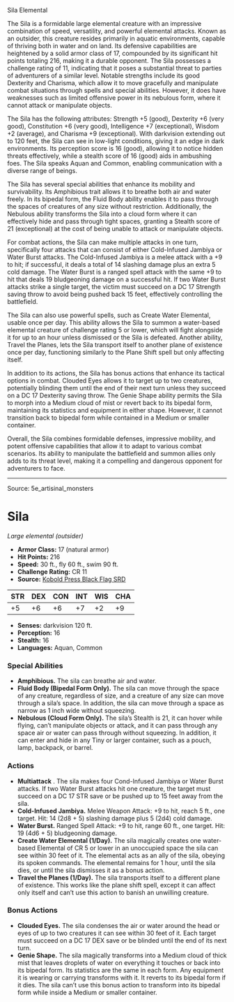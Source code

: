 <MonsterName/>Sila</MonsterName>
<CreatureType/>Elemental</CreatureType>

<summary>The Sila is a formidable large elemental creature with an impressive combination of speed, versatility, and powerful elemental attacks. Known as an outsider, this creature resides primarily in aquatic environments, capable of thriving both in water and on land. Its defensive capabilities are heightened by a solid armor class of 17, compounded by its significant hit points totaling 216, making it a durable opponent. The Sila possesses a challenge rating of 11, indicating that it poses a substantial threat to parties of adventurers of a similar level. Notable strengths include its good Dexterity and Charisma, which allow it to move gracefully and manipulate combat situations through spells and special abilities. However, it does have weaknesses such as limited offensive power in its nebulous form, where it cannot attack or manipulate objects.</summary>

<detail>

The Sila has the following attributes: Strength +5 (good), Dexterity +6 (very good), Constitution +6 (very good), Intelligence +7 (exceptional), Wisdom +2 (average), and Charisma +9 (exceptional). With darkvision extending out to 120 feet, the Sila can see in low-light conditions, giving it an edge in dark environments. Its perception score is 16 (good), allowing it to notice hidden threats effectively, while a stealth score of 16 (good) aids in ambushing foes. The Sila speaks Aquan and Common, enabling communication with a diverse range of beings.

The Sila has several special abilities that enhance its mobility and survivability. Its Amphibious trait allows it to breathe both air and water freely. In its bipedal form, the Fluid Body ability enables it to pass through the spaces of creatures of any size without restriction. Additionally, the Nebulous ability transforms the Sila into a cloud form where it can effectively hide and pass through tight spaces, granting a Stealth score of 21 (exceptional) at the cost of being unable to attack or manipulate objects.

For combat actions, the Sila can make multiple attacks in one turn, specifically four attacks that can consist of either Cold-Infused Jambiya or Water Burst attacks. The Cold-Infused Jambiya is a melee attack with a +9 to hit; if successful, it deals a total of 14 slashing damage plus an extra 5 cold damage. The Water Burst is a ranged spell attack with the same +9 to hit that deals 19 bludgeoning damage on a successful hit. If two Water Burst attacks strike a single target, the victim must succeed on a DC 17 Strength saving throw to avoid being pushed back 15 feet, effectively controlling the battlefield.

The Sila can also use powerful spells, such as Create Water Elemental, usable once per day. This ability allows the Sila to summon a water-based elemental creature of challenge rating 5 or lower, which will fight alongside it for up to an hour unless dismissed or the Sila is defeated. Another ability, Travel the Planes, lets the Sila transport itself to another plane of existence once per day, functioning similarly to the Plane Shift spell but only affecting itself.

In addition to its actions, the Sila has bonus actions that enhance its tactical options in combat. Clouded Eyes allows it to target up to two creatures, potentially blinding them until the end of their next turn unless they succeed on a DC 17 Dexterity saving throw. The Genie Shape ability permits the Sila to morph into a Medium cloud of mist or revert back to its bipedal form, maintaining its statistics and equipment in either shape. However, it cannot transition back to bipedal form while contained in a Medium or smaller container.

Overall, the Sila combines formidable defenses, impressive mobility, and potent offensive capabilities that allow it to adapt to various combat scenarios. Its ability to manipulate the battlefield and summon allies only adds to its threat level, making it a compelling and dangerous opponent for adventurers to face.</detail>



---

Source: 5e_artisinal_monsters

# Sila

*Large elemental (outsider)*

- **Armor Class:** 17 (natural armor)
- **Hit Points:** 216
- **Speed:** 30 ft., fly 60 ft., swim 90 ft.
- **Challenge Rating:** CR 11
- **Source:** [Kobold Press Black Flag SRD](https://koboldpress.com/black-flag-roleplaying/)

| STR | DEX | CON | INT | WIS | CHA |
| --- | --- | --- | --- | --- | --- |
| +5 | +6 | +6 | +7 | +2 | +9 |

- **Senses:** darkvision 120 ft.
- **Perception:** 16
- **Stealth:** 16
- **Languages:** Aquan, Common

### Special Abilities

- **Amphibious.** The sila can breathe air and water.
- **Fluid Body (Bipedal Form Only).** The sila can move through the space of any creature, regardless of size, and a creature of any size can move through a sila’s space. In addition, the sila can move through a space as narrow as 1 inch wide without squeezing.
- **Nebulous (Cloud Form Only).** The sila’s Stealth is 21, it can hover while flying, can’t manipulate objects or attack, and it can pass through any space air or water can pass through without squeezing. In addition, it can enter and hide in any Tiny or larger container, such as a pouch, lamp, backpack, or barrel.

### Actions

- **Multiattack** . The sila makes four Cond-Infused Jambiya or Water Burst attacks. If two Water Burst attacks hit one creature, the target must succeed on a DC 17 STR save or be pushed up to 15 feet away from the sila.
- **Cold-Infused Jambiya.** Melee Weapon Attack: +9 to hit, reach 5 ft., one target. Hit: 14 (2d8 + 5) slashing damage plus 5 (2d4) cold damage.
- **Water Burst.** Ranged Spell Attack: +9 to hit, range 60 ft., one target. Hit: 19 (4d6 + 5) bludgeoning damage.
- **Create Water Elemental (1/Day).** The sila magically creates one water-based Elemental of CR 5 or lower in an unoccupied space the sila can see within 30 feet of it. The elemental acts as an ally of the sila, obeying its spoken commands. The elemental remains for 1 hour, until the sila dies, or until the sila dismisses it as a bonus action.
- **Travel the Planes (1/Day).** The sila transports itself to a different plane of existence. This works like the plane shift spell, except it can affect only itself and can’t use this action to banish an unwilling creature.

### Bonus Actions

- **Clouded Eyes.** The sila condenses the air or water around the head or eyes of up to two creatures it can see within 30 feet of it. Each target must succeed on a DC 17 DEX save or be blinded until the end of its next turn.
- **Genie Shape.** The sila magically transforms into a Medium cloud of thick mist that leaves droplets of water on everything it touches or back into its bipedal form. Its statistics are the same in each form. Any equipment it is wearing or carrying transforms with it. It reverts to its bipedal form if it dies. The sila can’t use this bonus action to transform into its bipedal form while inside a Medium or smaller container.



